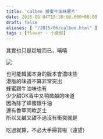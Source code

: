 ```yaml
---
title: 'calbee 蜂蜜牛油味薯片'
date: 2015-06-04T15:30:00.000+08:00
draft: false
aliases: [ "/2015/06/calbee.html" ]
tags : [flavor - 小食部]
---
```


其實也只是趁墟而已，嘻嘻

![](/images/calbeehoneybutter.jpg)

也可能韓國本身的版本會濃味些  
港版的味道不算非常突出  
蜂蜜跟牛油味也有  
少少甜OK香中又稍微鹹的味道  
因為除了蜂蜜跟牛油  
還有香草同軟芝士  
所以又鹹又甜不過沒有衝突就是

  

吃過就算，不必大手掃貨啦（遠望）
